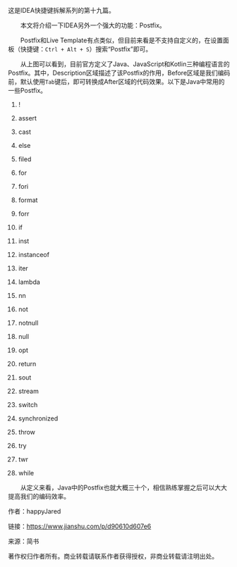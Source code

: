 这是IDEA快捷键拆解系列的第十九篇。

  本文将介绍一下IDEA另外一个强大的功能：Postfix。

  Postfix和Live Template有点类似，但目前来看是不支持自定义的，在设置面板（快捷键：`Ctrl + Alt + S`）搜索“Postfix”即可。

  从上图可以看到，目前官方定义了Java、JavaScript和Kotlin三种编程语言的Postfix。其中，Description区域描述了该Postfix的作用，Before区域是我们编码前，默认使用`Tab`键后，即可转换成After区域的代码效果。以下是Java中常用的一些Postfix。

1. !

1. assert

1. cast

1. else

1. filed

1. for

1. fori

1. format

1. forr

1. if

1. inst

1. instanceof

1. iter

1. lambda

1. nn

1. not

1. notnull

1. null

1. opt

1. return

1. sout

1. stream

1. switch

1. synchronized

1. throw

1. try

1. twr

1. while

  从定义来看，Java中的Postfix也就大概三十个，相信熟练掌握之后可以大大提高我们的编码效率。

  


  


作者：happyJared

  


链接：https://www.jianshu.com/p/d90610d607e6

  


来源：简书

  


著作权归作者所有。商业转载请联系作者获得授权，非商业转载请注明出处。

